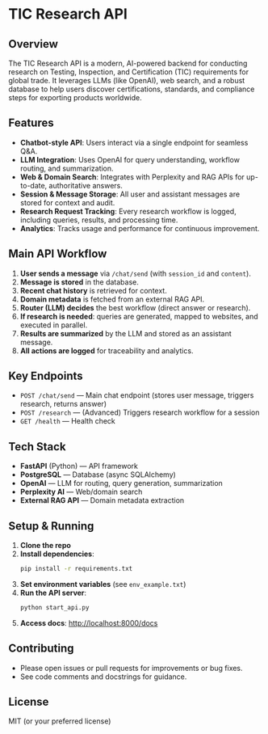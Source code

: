 # TIC Research API

## Overview
The TIC Research API is a modern, AI-powered backend for conducting research on Testing, Inspection, and Certification (TIC) requirements for global trade. It leverages LLMs (like OpenAI), web search, and a robust database to help users discover certifications, standards, and compliance steps for exporting products worldwide.

## Features
- **Chatbot-style API**: Users interact via a single endpoint for seamless Q&A.
- **LLM Integration**: Uses OpenAI for query understanding, workflow routing, and summarization.
- **Web & Domain Search**: Integrates with Perplexity and RAG APIs for up-to-date, authoritative answers.
- **Session & Message Storage**: All user and assistant messages are stored for context and audit.
- **Research Request Tracking**: Every research workflow is logged, including queries, results, and processing time.
- **Analytics**: Tracks usage and performance for continuous improvement.

## Main API Workflow
1. **User sends a message** via `/chat/send` (with `session_id` and `content`).
2. **Message is stored** in the database.
3. **Recent chat history** is retrieved for context.
4. **Domain metadata** is fetched from an external RAG API.
5. **Router (LLM) decides** the best workflow (direct answer or research).
6. **If research is needed**: queries are generated, mapped to websites, and executed in parallel.
7. **Results are summarized** by the LLM and stored as an assistant message.
8. **All actions are logged** for traceability and analytics.

## Key Endpoints
- `POST /chat/send` — Main chat endpoint (stores user message, triggers research, returns answer)
- `POST /research` — (Advanced) Triggers research workflow for a session
- `GET /health` — Health check

## Tech Stack
- **FastAPI** (Python) — API framework
- **PostgreSQL** — Database (async SQLAlchemy)
- **OpenAI** — LLM for routing, query generation, summarization
- **Perplexity AI** — Web/domain search
- **External RAG API** — Domain metadata extraction

## Setup & Running
1. **Clone the repo**
2. **Install dependencies**:
   ```bash
   pip install -r requirements.txt
   ```
3. **Set environment variables** (see `env_example.txt`)
4. **Run the API server**:
   ```bash
   python start_api.py
   ```
5. **Access docs**: [http://localhost:8000/docs](http://localhost:8000/docs)

## Contributing
- Please open issues or pull requests for improvements or bug fixes.
- See code comments and docstrings for guidance.

## License
MIT (or your preferred license) 